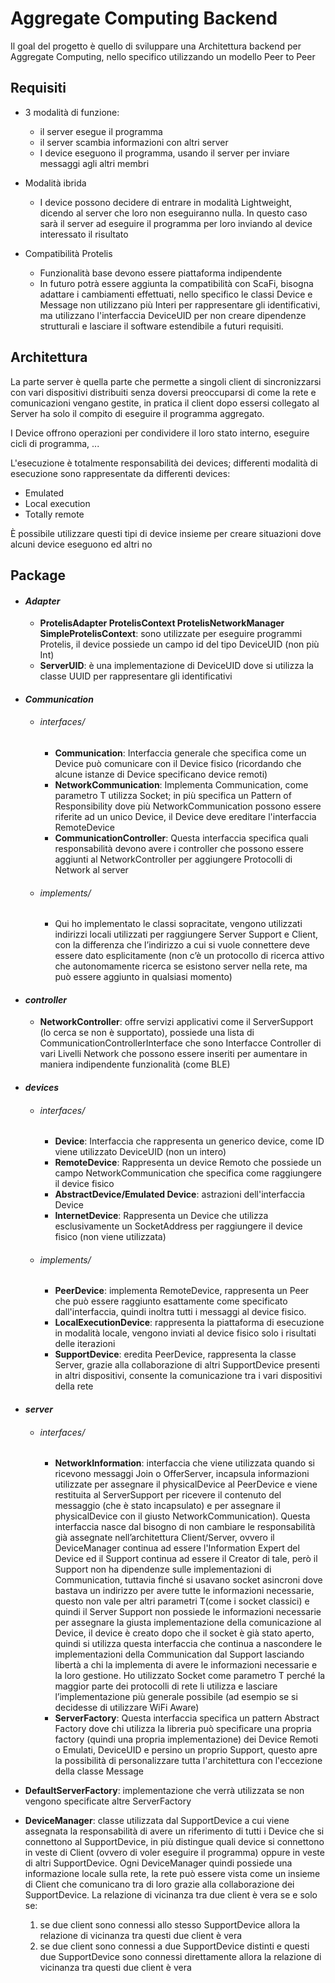 # Aggregate Computing Backend

Il goal del progetto è quello di sviluppare una Architettura backend per Aggregate Computing, nello specifico utilizzando un modello Peer to Peer

## **Requisiti**

* 3 modalità di funzione:

  * il server esegue il programma
  * il server scambia informazioni con altri server
  * I device eseguono il programma, usando il server per inviare messaggi agli altri membri


* Modalità ibrida

  * I device possono decidere di entrare in modalità Lightweight, dicendo al server che loro non eseguiranno nulla. In questo caso sarà il server ad eseguire il programma per loro inviando al device interessato il risultato


* Compatibilità Protelis

  * Funzionalità base devono essere piattaforma indipendente
  * In futuro potrà essere aggiunta la compatibilità con ScaFi, bisogna adattare i cambiamenti effettuati, nello specifico le classi Device e Message non utilizzano più Interi per rappresentare gli identificativi, ma utilizzano l'interfaccia DeviceUID per non creare dipendenze strutturali e lasciare il software estendibile a futuri requisiti.

## **Architettura**

La parte server è quella parte che permette a singoli client di sincronizzarsi con vari dispositivi distribuiti senza doversi preoccuparsi di come la rete e comunicazioni vengano gestite, in pratica il client dopo essersi collegato al Server ha solo il compito di eseguire il programma aggregato.

I Device offrono operazioni per condividere il loro stato interno, eseguire cicli di programma, ...

L'esecuzione è totalmente responsabilità dei devices; differenti modalità di esecuzione sono rappresentate da differenti devices:
  * Emulated
  * Local execution
  * Totally remote

È possibile utilizzare questi tipi di device insieme per creare situazioni dove alcuni device eseguono ed altri no


## **Package**

* #### *Adapter*
  * **ProtelisAdapter ProtelisContext ProtelisNetworkManager SimpleProtelisContext**: sono utilizzate per eseguire programmi Protelis, il device possiede un campo id del tipo DeviceUID (non più Int)
  * **ServerUID**: è una implementazione di DeviceUID dove si utilizza la classe UUID per rappresentare gli identificativi


* #### *Communication*

  * ###### *interfaces/*
    * **Communication**: Interfaccia generale che specifica come un Device può comunicare con il Device fisico (ricordando che alcune istanze di Device specificano device remoti)
    * **NetworkCommunication**: Implementa Communication, come parametro T utilizza Socket; in più specifica un Pattern of Responsibility dove più NetworkCommunication possono essere riferite ad un unico Device, il Device deve ereditare l'interfaccia RemoteDevice
    * **CommunicationController**: Questa interfaccia specifica quali responsabilità devono avere i controller che possono essere aggiunti al NetworkController per aggiungere Protocolli di Network al server

  * ###### *implements/*
    * Qui ho implementato le classi sopracitate, vengono utilizzati indirizzi locali utilizzati per raggiungere Server Support e Client, con la differenza che l’indirizzo a cui si vuole connettere deve essere dato esplicitamente (non c’è un protocollo di ricerca attivo che autonomamente ricerca se esistono server nella rete, ma può essere aggiunto in qualsiasi momento)
* #### *controller*
  * **NetworkController**: offre servizi applicativi come il ServerSupport (lo cerca se non è supportato), possiede una lista di CommunicationControllerInterface che sono Interfacce Controller di vari Livelli Network che possono essere inseriti per aumentare in maniera indipendente funzionalità (come BLE)


* #### *devices*
  * ###### *interfaces/*
    * **Device**: Interfaccia che rappresenta un generico device, come ID viene utilizzato DeviceUID (non un intero)
    * **RemoteDevice**: Rappresenta un device Remoto che possiede un campo NetworkCommunication che specifica come raggiungere il device fisico
    * **AbstractDevice/Emulated Device**: astrazioni dell'interfaccia Device
    * **InternetDevice**: Rappresenta un Device che utilizza esclusivamente un SocketAddress per raggiungere il device fisico (non viene utilizzata)
  * ###### *implements/*

    * **PeerDevice**: implementa RemoteDevice, rappresenta un Peer che può essere raggiunto esattamente come specificato dall'interfaccia, quindi inoltra tutti i messaggi al device fisico.
    * **LocalExecutionDevice**: rappresenta la piattaforma di esecuzione in modalità locale, vengono inviati al device fisico solo i risultati delle iterazioni
    * **SupportDevice**: eredita PeerDevice, rappresenta la classe Server, grazie alla collaborazione di altri SupportDevice presenti in altri dispositivi, consente la comunicazione tra i vari dispositivi della rete
* #### *server*
  * ###### *interfaces/*
    * **NetworkInformation**: interfaccia che viene utilizzata quando si ricevono messaggi Join o OfferServer, incapsula informazioni utilizzate per assegnare il physicalDevice al PeerDevice e viene restituita al ServerSupport per ricevere il contenuto del messaggio (che è stato incapsulato) e per assegnare il physicalDevice con il giusto NetworkCommunication). Questa interfaccia nasce dal bisogno di non cambiare le responsabilità già assegnate nell’architettura Client/Server, ovvero il DeviceManager continua ad essere l'Information Expert del Device ed il Support continua ad essere il Creator di tale, però il Support non ha dipendenze sulle implementazioni di Communication, tuttavia finché si usavano socket asincroni dove bastava un indirizzo per avere tutte le informazioni necessarie, questo non vale per altri parametri T(come i socket classici) e quindi il Server Support non possiede le informazioni necessarie per assegnare la giusta implementazione della comunicazione al Device, il device è creato dopo che il socket è già stato aperto, quindi si utilizza questa interfaccia che continua a nascondere le implementazioni della Communication dal Support lasciando libertà a chi la implementa di avere le informazioni necessarie e la loro gestione.
    Ho utilizzato Socket come parametro T perché la maggior parte dei protocolli di rete li utilizza e lasciare l’implementazione più generale possibile (ad esempio se si decidesse di utilizzare WiFi Aware)
    * **ServerFactory**: Questa interfaccia specifica un pattern Abstract Factory dove chi utilizza la libreria può specificare una propria factory (quindi una propria implementazione) dei Device Remoti o Emulati, DeviceUID e persino un proprio Support, questo apre la possibilità di personalizzare tutta l'architettura con l'eccezione della classe Message

 * **DefaultServerFactory**: implementazione che verrà utilizzata se non vengono specificate altre ServerFactory
 * **DeviceManager**: classe utilizzata dal SupportDevice a cui viene assegnata la responsabilità di avere un riferimento di tutti i Device che si connettono al SupportDevice, in più distingue quali device si connettono in veste di Client (ovvero di voler eseguire il programma) oppure in veste di altri SupportDevice. Ogni DeviceManager quindi possiede una informazione locale sulla rete, la rete può essere vista come un insieme di Client che comunicano tra di loro grazie alla collaborazione dei SupportDevice. La relazione di vicinanza tra due client è vera se e solo se:
    1. se due client sono connessi allo stesso SupportDevice allora la relazione di vicinanza tra questi due client è vera
    1. se due client sono connessi a due SupportDevice distinti e questi due SupportDevice sono connessi direttamente allora la relazione di vicinanza tra questi due client è vera
